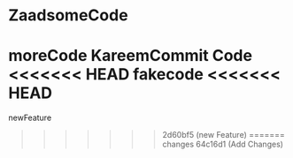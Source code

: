 # ZaadsomeCode
moreCode
KareemCommit
Code
<<<<<<< HEAD
fakecode
<<<<<<< HEAD
=======
newFeature
>>>>>>> 2d60bf5 (new Feature)
=======
changes
>>>>>>> 64c16d1 (Add Changes)
